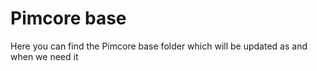 Pimcore base
===========

Here you can find the Pimcore base folder which will be updated as and when we need it
